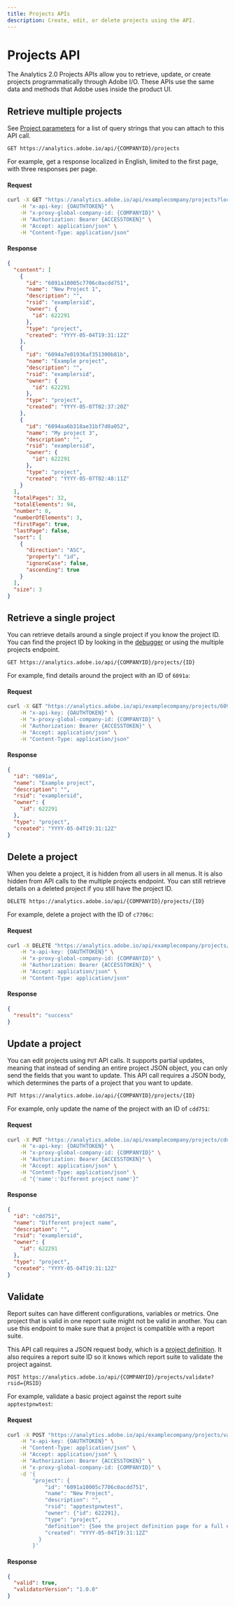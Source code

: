 ```yaml
---
title: Projects APIs
description: Create, edit, or delete projects using the API.
---
```


# Projects API

The Analytics 2.0 Projects APIs allow you to retrieve, update, or create projects programmatically through Adobe I/O. These APIs use the same data and methods that Adobe uses inside the product UI.

## Retrieve multiple projects

See [Project parameters](parameters.md) for a list of query strings that you can attach to this API call.

`GET https://analytics.adobe.io/api/{COMPANYID}/projects`

For example, get a response localized in English, limited to the first page, with three responses per page.

<CodeBlock slots="heading, code" repeat="2" languages="CURL,JSON"/>

#### Request

```sh
curl -X GET "https://analytics.adobe.io/api/examplecompany/projects?locale=en_US&limit=3&page=0" \
    -H "x-api-key: {OAUTHTOKEN}" \
    -H "x-proxy-global-company-id: {COMPANYID}" \
    -H "Authorization: Bearer {ACCESSTOKEN}" \
    -H "Accept: application/json" \
    -H "Content-Type: application/json"
```

#### Response

```json
{
  "content": [
    {
      "id": "6091a10005c7706c0acdd751",
      "name": "New Project 1",
      "description": "",
      "rsid": "examplersid",
      "owner": {
        "id": 622291
      },
      "type": "project",
      "created": "YYYY-05-04T19:31:12Z"
    },
    {
      "id": "6094a7e01936af351300b81b",
      "name": "Example project",
      "description": "",
      "rsid": "examplersid",
      "owner": {
        "id": 622291
      },
      "type": "project",
      "created": "YYYY-05-07T02:37:20Z"
    },
    {
      "id": "6094aa6b318ae31bf7d0a052",
      "name": "My project 3",
      "description": "",
      "rsid": "examplersid",
      "owner": {
        "id": 622291
      },
      "type": "project",
      "created": "YYYY-05-07T02:48:11Z"
    }
  ],
  "totalPages": 32,
  "totalElements": 94,
  "number": 0,
  "numberOfElements": 3,
  "firstPage": true,
  "lastPage": false,
  "sort": [
    {
      "direction": "ASC",
      "property": "id",
      "ignoreCase": false,
      "ascending": true
    }
  ],
  "size": 3
}
```

## Retrieve a single project

You can retrieve details around a single project if you know the project ID. You can find the project ID by looking in the [debugger](../reports/debugger.md) or using the multiple projects endpoint.

`GET https://analytics.adobe.io/api/{COMPANYID}/projects/{ID}`

For example, find details around the project with an ID of `6091a`:

<CodeBlock slots="heading, code" repeat="2" languages="CURL,JSON"/>

#### Request

```sh
curl -X GET "https://analytics.adobe.io/api/examplecompany/projects/6091a" \
    -H "x-api-key: {OAUTHTOKEN}" \
    -H "x-proxy-global-company-id: {COMPANYID}" \
    -H "Authorization: Bearer {ACCESSTOKEN}" \
    -H "Accept: application/json" \
    -H "Content-Type: application/json"
```

#### Response

```json
{
  "id": "6091a",
  "name": "Example project",
  "description": "",
  "rsid": "examplersid",
  "owner": {
    "id": 622291
  },
  "type": "project",
  "created": "YYYY-05-04T19:31:12Z"
}
```

## Delete a project

When you delete a project, it is hidden from all users in all menus. It is also hidden from API calls to the multiple projects endpoint. You can still retrieve details on a deleted project if you still have the project ID.

`DELETE https://analytics.adobe.io/api/{COMPANYID}/projects/{ID}`

For example, delete a project with the ID of `c7706c`:

<CodeBlock slots="heading, code" repeat="2" languages="CURL,JSON"/>

#### Request

```sh
curl -X DELETE "https://analytics.adobe.io/api/examplecompany/projects/c7706c" \
    -H "x-api-key: {OAUTHTOKEN}" \
    -H "x-proxy-global-company-id: {COMPANYID}" \
    -H "Authorization: Bearer {ACCESSTOKEN}" \
    -H "Accept: application/json" \
    -H "Content-Type: application/json"
```

#### Response

```json
{
  "result": "success"
}
```

## Update a project

You can edit projects using `PUT` API calls. It supports partial updates, meaning that instead of sending an entire project JSON object, you can only send the fields that you want to update. This API call requires a JSON body, which determines the parts of a project that you want to update.

`PUT https://analytics.adobe.io/api/{COMPANYID}/projects/{ID}`

For example, only update the name of the project with an ID of `cdd751`:

<CodeBlock slots="heading, code" repeat="2" languages="CURL,JSON"/>

#### Request

```sh
curl -X PUT "https://analytics.adobe.io/api/examplecompany/projects/cdd751" \
    -H "x-api-key: {OAUTHTOKEN}" \
    -H "x-proxy-global-company-id: {COMPANYID}" \
    -H "Authorization: Bearer {ACCESSTOKEN}" \
    -H "Accept: application/json" \
    -H "Content-Type: application/json" \
    -d "{'name':'Different project name'}"
```

#### Response

```json
{
  "id": "cdd751",
  "name": "Different project name",
  "description": "",
  "rsid": "examplersid",
  "owner": {
    "id": 622291
  },
  "type": "project",
  "created": "YYYY-05-04T19:31:12Z"
}
```

## Validate

Report suites can have different configurations, variables or metrics. One project that is valid in one report suite might not be valid in another. You can use this endpoint to make sure that a project is compatible with a report suite.

This API call requires a JSON request body, which is a [project definition](definition.md). It also requires a report suite ID so it knows which report suite to validate the project against.

`POST https://analytics.adobe.io/api/{COMPANYID}/projects/validate?rsid={RSID}`

For example, validate a basic project against the report suite `apptestpnwtest`:

<CodeBlock slots="heading, code" repeat="2" languages="CURL,JSON"/>

#### Request

```sh
curl -X POST "https://analytics.adobe.io/api/examplecompany/projects/validate?rsid=apptestpnwtest" \
    -H "x-api-key: {OAUTHTOKEN}" \
    -H "Content-Type: application/json" \
    -H "Accept: application/json" \
    -H "Authorization: Bearer {ACCESSTOKEN}" \
    -H "x-proxy-global-company-id: {COMPANYID}" \
    -d '{
        "project": {
            "id": "6091a10005c7706c0acdd751",
            "name": "New Project",
            "description": "",
            "rsid": "apptestpnwtest",
            "owner": {"id": 622291},
            "type": "project",
            "definition": {See the project definition page for a full example definition},
            "created": "YYYY-05-04T19:31:12Z"
          }
        }'
```

#### Response

```json
{
  "valid": true,
  "validatorVersion": "1.0.0"
}
```
